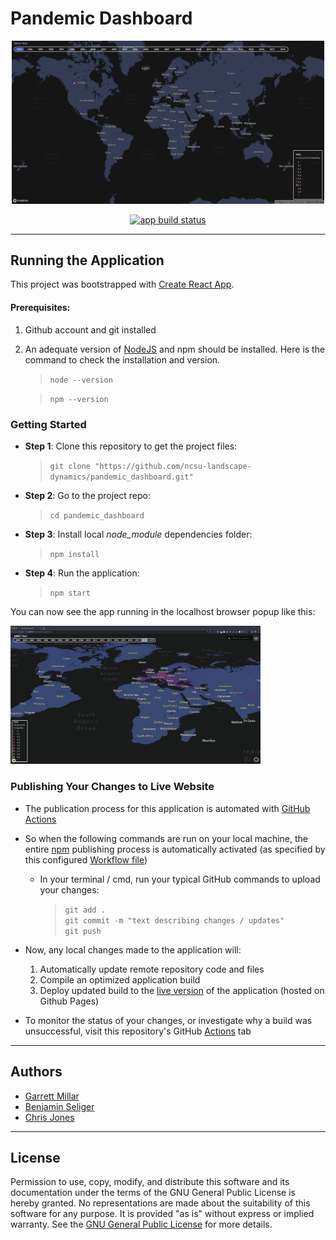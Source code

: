 # Pandemic Dashboard
<p align="center">
  <img src="example.gif" alt="Demo gif" style="width:500px;">
</p>

<p align="center">
  <a href="https://github.com/ncsu-landscape-dynamics/pandemic_dashboard/actions?query=workflow%3A%22Node.js+CI%22"><img alt="app build status" height="26" src="https://github.com/ncsu-landscape-dynamics/pandemic_dashboard/workflows/Node.js%20CI/badge.svg"></a>
</p>

---

<!-- 

<img src="example.gif" alt="Demo gif" style="width:500px;"/>


<img  src="https://github.com/ncsu-landscape-dynamics/pandemic_dashboard/workflows/Node.js%20CI/badge.svg" alt="build status"  height="32" style="align:center" > </img> -->

<!-- ---  -->



## Running the Application 
This project was bootstrapped with [Create React App](https://github.com/facebook/create-react-app).


#### Prerequisites:


1.  Github account and git installed

2. An adequate version of [NodeJS](https://nodejs.org/en/) and npm should be installed. Here is the command to check the installation and version.
    >   `node --version`

    >   `npm --version`


### Getting Started

* __Step 1__: Clone this repository to get the project files: 
    >   `git clone "https://github.com/ncsu-landscape-dynamics/pandemic_dashboard.git"`


* __Step 2__: Go to the project repo: 
    > `cd pandemic_dashboard` 

* __Step 3__: Install local *node_module* dependencies folder: 
    > `npm install`

* __Step 4__: Run the application: 
    > `npm start`

You can now see the app running in the localhost browser popup like this:

 <img src="local_app_example.png" alt="local app" style="width:400px;"/>


### Publishing Your Changes to Live Website
* The publication process for this application is automated with [GitHub Actions](https://docs.github.com/en/actions/getting-started-with-github-actions/about-github-actions)
* So when the following commands are run on your local machine, the entire [npm](https://www.npmjs.com/get-npm) publishing process is automatically activated (as specified by this configured [Workflow file](https://raw.githubusercontent.com/ncsu-landscape-dynamics/pandemic_dashboard/master/.github/workflows/deploy.yml))
    * In your terminal / cmd, run your typical GitHub commands to upload your changes:
        > `git add . `  
        > `git commit -m "text describing changes / updates" `  
        > `git push `  

* Now, any local changes made to the application will: 
    1. Automatically update remote repository code and files
    2. Compile an optimized application build
    3. Deploy updated build to the [live version](https://docs.github.com/en/actions/getting-started-with-github-actions/about-github-actions) of the application (hosted on Github Pages)
* To monitor the status of your changes, or investigate why a build was unsuccessful, visit this repository's GitHub [Actions](https://github.com/ncsu-landscape-dynamics/pandemic_dashboard/actions) tab 
<!-- Automate your NPM publish with GitHub Actions

    >  `yarn run deploy` 
 
 This command pushes any local changes you've made to the gh-pages branch of the *pandemic_dashboard* remote repository. -->

---



## Authors

* [Garrett Millar](https://github.com/gcmillar)
* [Benjamin Seliger](https://github.com/bjseliger)
* [Chris Jones](https://github.com/ChrisJones687)

---

## License

Permission to use, copy, modify, and distribute this software and
its documentation under the terms of the GNU General Public License
is hereby granted. No representations are made about the suitability
of this software for any purpose. It is provided "as is" without express
or implied warranty. See the
[GNU General Public License](https://www.gnu.org/licenses/old-licenses/gpl-2.0.html)
for more details.


<!-- 



### Available Scripts
Once the repository is cloned or downloaded to local machine, in the project directory, you can run:


`
npm start
` 
* Runs the app in the development mode.<br />
* Open [http://localhost:3000](http://localhost:3000) to view it in the browser.
* The page will reload if you make edits.<br />
* You will also see any lint errors in the console.

`npm test`

* Launches the test runner in interactive watch mode.<br />

`npm run build`

* Builds the app for production to the `build` folder.<br />
* It correctly bundles React in production mode and optimizes the build for the best performance.
* The build is minified and the filenames include the hashes.<br />

`npm run deploy`
* Deploys the app to its live link: [Pandemic Dashboard](https://ncsu-landscape-dynamics.github.io/pandemic_dashboard/).

`npm eject`

**Note: this is a one-way operation. Once you `eject`, you can’t go back!**

* If you aren’t satisfied with the build tool and configuration choices, you can `eject` at any time. This command will remove the single build dependency from your project.

* Instead, it will copy all the configuration files and the transitive dependencies (webpack, Babel, ESLint, etc) right into your project so you have full control over them. All of the commands except `eject` will still work, but they will point to the copied scripts so you can tweak them. At this point you’re on your own.

* You don’t have to ever use `eject`. The curated feature set is suitable for small and middle deployments, and you shouldn’t feel obligated to use this feature. 
---


 -->
